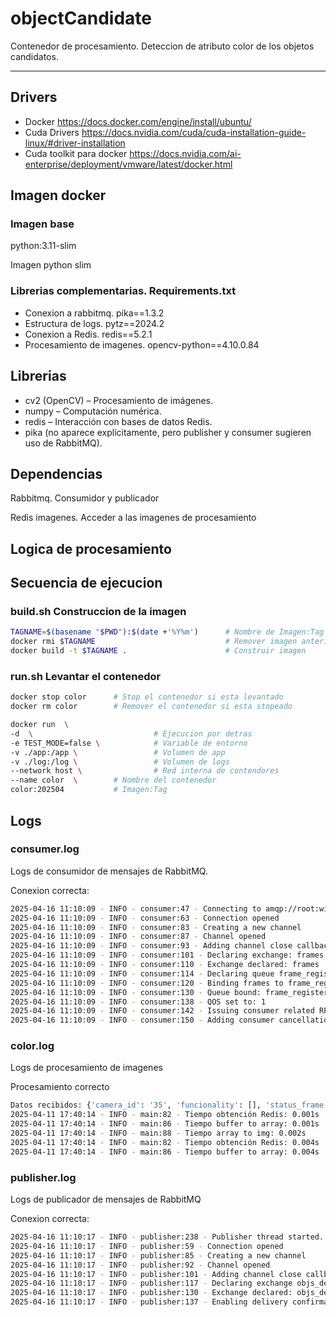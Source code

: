 # objectCandidate

Contenedor de procesamiento. Deteccion de atributo color de los objetos candidatos.

---

## Drivers

- Docker https://docs.docker.com/engine/install/ubuntu/
- Cuda Drivers https://docs.nvidia.com/cuda/cuda-installation-guide-linux/#driver-installation
- Cuda toolkit para docker https://docs.nvidia.com/ai-enterprise/deployment/vmware/latest/docker.html

## Imagen docker

### Imagen base 

python:3.11-slim

Imagen python slim

### Librerias complementarias. Requirements.txt

- Conexion a rabbitmq. pika==1.3.2
- Estructura de logs. pytz==2024.2
- Conexion a Redis. redis==5.2.1
- Procesamiento de imagenes. opencv-python==4.10.0.84

## Librerias

- cv2 (OpenCV) – Procesamiento de imágenes.
- numpy – Computación numérica.
- redis – Interacción con bases de datos Redis.
- pika (no aparece explícitamente, pero publisher y consumer sugieren uso de RabbitMQ).

## Dependencias

Rabbitmq. Consumidor y publicador

Redis imagenes. Acceder a las imagenes de procesamiento

## Logica de procesamiento



## Secuencia de ejecucion

### build.sh Construccion de la imagen

```bash
TAGNAME=$(basename "$PWD"):$(date +'%Y%m')      # Nombre de Imagen:Tag
docker rmi $TAGNAME                             # Remover imagen anterior
docker build -t $TAGNAME .                      # Construir imagen
```

### run.sh Levantar el contenedor

```bash
docker stop color      # Stop el contenedor si esta levantado
docker rm color        # Remover el contenedor si esta stopeado

docker run  \
-d  \                           # Ejecucion por detras
-e TEST_MODE=false \            # Variable de entorno
-v ./app:/app \                 # Volumen de app
-v ./log:/log \                 # Volumen de logs
--network host \                # Red interna de contendores
--name color  \        # Nombre del contenedor
color:202504           # Imagen:Tag
```

## Logs

### consumer.log 

Logs de consumidor de mensajes de RabbitMQ.

Conexion correcta:

```bash
2025-04-16 11:10:09 - INFO - consumer:47 - Connecting to amqp://root:winempresas@10.23.63.56:5672/%2F
2025-04-16 11:10:09 - INFO - consumer:63 - Connection opened
2025-04-16 11:10:09 - INFO - consumer:83 - Creating a new channel
2025-04-16 11:10:09 - INFO - consumer:87 - Channel opened
2025-04-16 11:10:09 - INFO - consumer:93 - Adding channel close callback
2025-04-16 11:10:09 - INFO - consumer:101 - Declaring exchange: frames
2025-04-16 11:10:09 - INFO - consumer:110 - Exchange declared: frames
2025-04-16 11:10:09 - INFO - consumer:114 - Declaring queue frame_register
2025-04-16 11:10:09 - INFO - consumer:120 - Binding frames to frame_register with 
2025-04-16 11:10:09 - INFO - consumer:130 - Queue bound: frame_register
2025-04-16 11:10:09 - INFO - consumer:138 - QOS set to: 1
2025-04-16 11:10:09 - INFO - consumer:142 - Issuing consumer related RPC commands
2025-04-16 11:10:09 - INFO - consumer:150 - Adding consumer cancellation callback
```

### color.log

Logs de procesamiento de imagenes

Procesamiento correcto

```bash
Datos recibidos: {'camera_id': '35', 'funcionality': [], 'status_frame': True, 'zone_restricted': {'accident': {'coords': [[0.0, 0.1827], [0.6268, 0.0726], [0.7139, 1.0], [0.0, 1.0]], 'recurrence_time': 60000}}, 'epoch_frame': 1744411214227, 'candidate_frame': True, 'init_time_frame': 1744411214555, 'n_objects': 7, 'object_dict': {'3': [{'coords': [369, 141, 671, 315], 'accuracy': 90, 'epoch_object': 1744411214602, 'candidate': True, 'status_object': False, 'atributtes_list': [1, 2], 'object_id': '35174441121422730', 'id_tracking': '35174441121142430', 'best_accuracy': 90}, {'coords': [518, 180, 872, 411], 'accuracy': 89, 'epoch_object': 1744411214602, 'candidate': True, 'status_object': False, 'atributtes_list': [1, 2], 'object_id': '35174441121422731', 'id_tracking': '35174441121401633', 'best_accuracy': 89}, {'coords': [913, 98, 1044, 186], 'accuracy': 80, 'epoch_object': 1744411214603, 'candidate': False, 'status_object': False, 'atributtes_list': [1, 2], 'object_id': '35174441121422732', 'id_tracking': '35174441121241734', 'best_accuracy': 84}, {'coords': [0, 220, 292, 377], 'accuracy': 65, 'epoch_object': 1744411214603, 'candidate': False, 'status_object': False, 'atributtes_list': [1, 2], 'object_id': '35174441121422733', 'id_tracking': '35174441121202432', 'best_accuracy': 90}, {'coords': [1221, 73, 1279, 123], 'accuracy': 62, 'epoch_object': 1744411214603, 'candidate': True, 'status_object': False, 'atributtes_list': [1, 2], 'object_id': '35174441121422734', 'id_tracking': '35174441121362636', 'best_accuracy': 62}, {'coords': [1, 345, 379, 694], 'accuracy': 52, 'epoch_object': 1744411214604, 'candidate': True, 'status_object': False, 'atributtes_list': [1, 2], 'object_id': '35174441121422735', 'id_tracking': '35174441121401631', 'best_accuracy': 52}, {'coords': [1140, 70, 1209, 104], 'accuracy': 50, 'epoch_object': 1744411214605, 'candidate': False, 'status_object': True, 'atributtes_list': [1, 2], 'object_id': '35174441121422736', 'id_tracking': '35174441121422736'}]}, 'final_time_frame': 1744411214605, 'shape': [720, 1280, 3]}
2025-04-11 17:40:14 - INFO - main:82 - Tiempo obtención Redis: 0.001s
2025-04-11 17:40:14 - INFO - main:86 - Tiempo buffer to array: 0.001s
2025-04-11 17:40:14 - INFO - main:88 - Tiempo array to img: 0.002s
2025-04-11 17:40:14 - INFO - main:82 - Tiempo obtención Redis: 0.004s
2025-04-11 17:40:14 - INFO - main:86 - Tiempo buffer to array: 0.004s
```
### publisher.log

Logs de publicador de mensajes de RabbitMQ

Conexion correcta:

```bash
2025-04-16 11:10:17 - INFO - publisher:238 - Publisher thread started.
2025-04-16 11:10:17 - INFO - publisher:59 - Connection opened
2025-04-16 11:10:17 - INFO - publisher:85 - Creating a new channel
2025-04-16 11:10:17 - INFO - publisher:92 - Channel opened
2025-04-16 11:10:17 - INFO - publisher:101 - Adding channel close callback
2025-04-16 11:10:17 - INFO - publisher:117 - Declaring exchange objs_detected
2025-04-16 11:10:17 - INFO - publisher:130 - Exchange declared: objs_detected. Publisher is ready.
2025-04-16 11:10:17 - INFO - publisher:137 - Enabling delivery confirmations
```